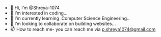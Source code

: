 - 👋 Hi, I’m @Shreya-1074
- 👀 I’m interested in coding...
- 🌱 I’m currently learning .Computer Science Engineering..
- 💞️ I’m looking to collaborate on building websites...
- 📫 How to reach me- you can reach me via p.shreya1074@gmail.com

<!---
Shreya-1074/Shreya-1074 is a ✨ special ✨ repository because its `README.md` (this file) appears on your GitHub profile.
You can click the Preview link to take a look at your changes.
--->
